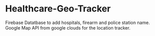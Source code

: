 # Healthcare-Geo-Tracker
Firebase Datatbase to add hospitals, firearm and police station name. 
Google Map API from google clouds for the location tracker. 
